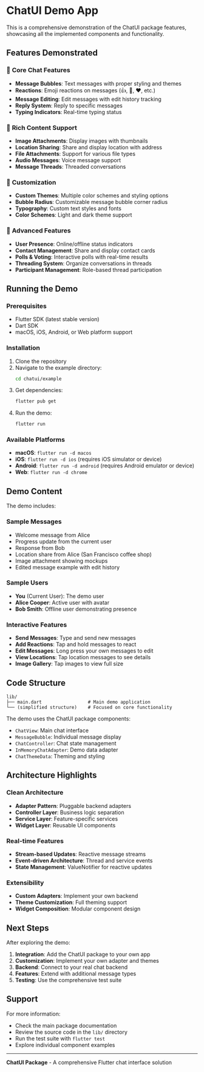 # ChatUI Demo App

This is a comprehensive demonstration of the ChatUI package features, showcasing all the implemented components and functionality.

## Features Demonstrated

### 🚀 **Core Chat Features**

- **Message Bubbles**: Text messages with proper styling and themes
- **Reactions**: Emoji reactions on messages (👍, 🎉, ❤️, etc.)
- **Message Editing**: Edit messages with edit history tracking
- **Reply System**: Reply to specific messages
- **Typing Indicators**: Real-time typing status

### 📎 **Rich Content Support**

- **Image Attachments**: Display images with thumbnails
- **Location Sharing**: Share and display location with address
- **File Attachments**: Support for various file types
- **Audio Messages**: Voice message support
- **Message Threads**: Threaded conversations

### 🎨 **Customization**

- **Custom Themes**: Multiple color schemes and styling options
- **Bubble Radius**: Customizable message bubble corner radius
- **Typography**: Custom text styles and fonts
- **Color Schemes**: Light and dark theme support

### 👥 **Advanced Features**

- **User Presence**: Online/offline status indicators
- **Contact Management**: Share and display contact cards
- **Polls & Voting**: Interactive polls with real-time results
- **Threading System**: Organize conversations in threads
- **Participant Management**: Role-based thread participation

## Running the Demo

### Prerequisites

- Flutter SDK (latest stable version)
- Dart SDK
- macOS, iOS, Android, or Web platform support

### Installation

1. Clone the repository
2. Navigate to the example directory:
   ```bash
   cd chatui/example
   ```
3. Get dependencies:
   ```bash
   flutter pub get
   ```
4. Run the demo:
   ```bash
   flutter run
   ```

### Available Platforms

- **macOS**: `flutter run -d macos`
- **iOS**: `flutter run -d ios` (requires iOS simulator or device)
- **Android**: `flutter run -d android` (requires Android emulator or device)
- **Web**: `flutter run -d chrome`

## Demo Content

The demo includes:

### Sample Messages

- Welcome message from Alice
- Progress update from the current user
- Response from Bob
- Location share from Alice (San Francisco coffee shop)
- Image attachment showing mockups
- Edited message example with edit history

### Sample Users

- **You** (Current User): The demo user
- **Alice Cooper**: Active user with avatar
- **Bob Smith**: Offline user demonstrating presence

### Interactive Features

- **Send Messages**: Type and send new messages
- **Add Reactions**: Tap and hold messages to react
- **Edit Messages**: Long press your own messages to edit
- **View Locations**: Tap location messages to see details
- **Image Gallery**: Tap images to view full size

## Code Structure

```
lib/
├── main.dart                 # Main demo application
└── (simplified structure)    # Focused on core functionality
```

The demo uses the ChatUI package components:

- `ChatView`: Main chat interface
- `MessageBubble`: Individual message display
- `ChatController`: Chat state management
- `InMemoryChatAdapter`: Demo data adapter
- `ChatThemeData`: Theming and styling

## Architecture Highlights

### Clean Architecture

- **Adapter Pattern**: Pluggable backend adapters
- **Controller Layer**: Business logic separation
- **Service Layer**: Feature-specific services
- **Widget Layer**: Reusable UI components

### Real-time Features

- **Stream-based Updates**: Reactive message streams
- **Event-driven Architecture**: Thread and service events
- **State Management**: ValueNotifier for reactive updates

### Extensibility

- **Custom Adapters**: Implement your own backend
- **Theme Customization**: Full theming support
- **Widget Composition**: Modular component design

## Next Steps

After exploring the demo:

1. **Integration**: Add the ChatUI package to your own app
2. **Customization**: Implement your own adapter and themes
3. **Backend**: Connect to your real chat backend
4. **Features**: Extend with additional message types
5. **Testing**: Use the comprehensive test suite

## Support

For more information:

- Check the main package documentation
- Review the source code in the `lib/` directory
- Run the test suite with `flutter test`
- Explore individual component examples

---

**ChatUI Package** - A comprehensive Flutter chat interface solution

